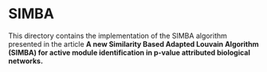 # SIMBA
This directory contains the implementation of the SIMBA algorithm presented in the article **A new Similarity Based Adapted Louvain Algorithm (SIMBA) for active module identification in p-value attributed biological networks.**
